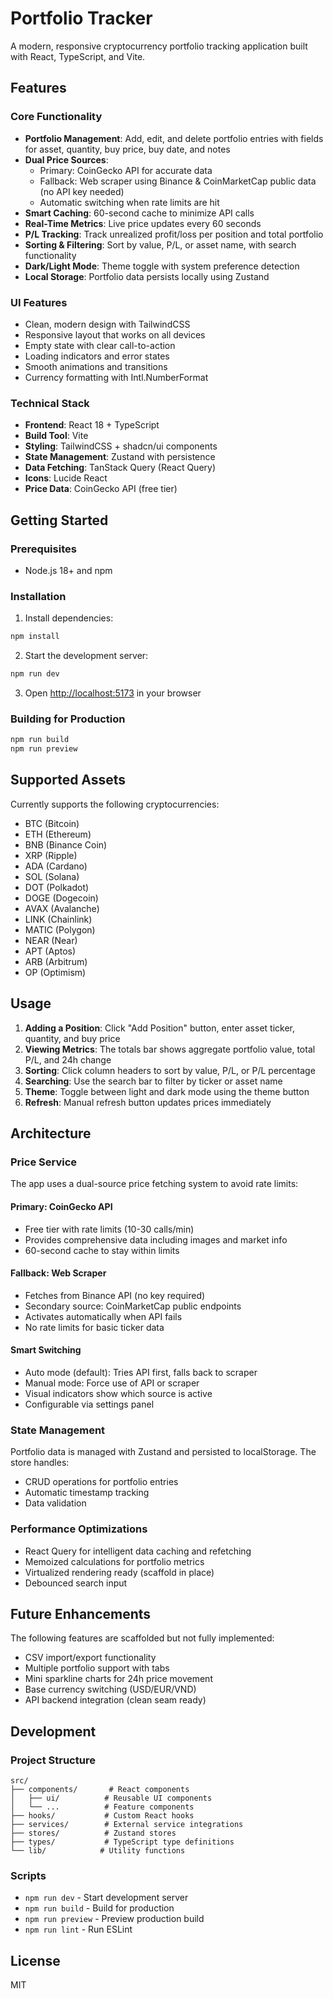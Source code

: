 # Portfolio Tracker

A modern, responsive cryptocurrency portfolio tracking application built with React, TypeScript, and Vite.

## Features

### Core Functionality
- **Portfolio Management**: Add, edit, and delete portfolio entries with fields for asset, quantity, buy price, buy date, and notes
- **Dual Price Sources**: 
  - Primary: CoinGecko API for accurate data
  - Fallback: Web scraper using Binance & CoinMarketCap public data (no API key needed)
  - Automatic switching when rate limits are hit
- **Smart Caching**: 60-second cache to minimize API calls
- **Real-Time Metrics**: Live price updates every 60 seconds
- **P/L Tracking**: Track unrealized profit/loss per position and total portfolio
- **Sorting & Filtering**: Sort by value, P/L, or asset name, with search functionality
- **Dark/Light Mode**: Theme toggle with system preference detection
- **Local Storage**: Portfolio data persists locally using Zustand

### UI Features
- Clean, modern design with TailwindCSS
- Responsive layout that works on all devices
- Empty state with clear call-to-action
- Loading indicators and error states
- Smooth animations and transitions
- Currency formatting with Intl.NumberFormat

### Technical Stack
- **Frontend**: React 18 + TypeScript
- **Build Tool**: Vite
- **Styling**: TailwindCSS + shadcn/ui components
- **State Management**: Zustand with persistence
- **Data Fetching**: TanStack Query (React Query)
- **Icons**: Lucide React
- **Price Data**: CoinGecko API (free tier)

## Getting Started

### Prerequisites
- Node.js 18+ and npm

### Installation

1. Install dependencies:
```bash
npm install
```

2. Start the development server:
```bash
npm run dev
```

3. Open [http://localhost:5173](http://localhost:5173) in your browser

### Building for Production

```bash
npm run build
npm run preview
```

## Supported Assets

Currently supports the following cryptocurrencies:
- BTC (Bitcoin)
- ETH (Ethereum)
- BNB (Binance Coin)
- XRP (Ripple)
- ADA (Cardano)
- SOL (Solana)
- DOT (Polkadot)
- DOGE (Dogecoin)
- AVAX (Avalanche)
- LINK (Chainlink)
- MATIC (Polygon)
- NEAR (Near)
- APT (Aptos)
- ARB (Arbitrum)
- OP (Optimism)

## Usage

1. **Adding a Position**: Click "Add Position" button, enter asset ticker, quantity, and buy price
2. **Viewing Metrics**: The totals bar shows aggregate portfolio value, total P/L, and 24h change
3. **Sorting**: Click column headers to sort by value, P/L, or P/L percentage
4. **Searching**: Use the search bar to filter by ticker or asset name
5. **Theme**: Toggle between light and dark mode using the theme button
6. **Refresh**: Manual refresh button updates prices immediately

## Architecture

### Price Service
The app uses a dual-source price fetching system to avoid rate limits:

#### Primary: CoinGecko API
- Free tier with rate limits (10-30 calls/min)
- Provides comprehensive data including images and market info
- 60-second cache to stay within limits

#### Fallback: Web Scraper
- Fetches from Binance API (no key required)
- Secondary source: CoinMarketCap public endpoints
- Activates automatically when API fails
- No rate limits for basic ticker data

#### Smart Switching
- Auto mode (default): Tries API first, falls back to scraper
- Manual mode: Force use of API or scraper
- Visual indicators show which source is active
- Configurable via settings panel

### State Management
Portfolio data is managed with Zustand and persisted to localStorage. The store handles:
- CRUD operations for portfolio entries
- Automatic timestamp tracking
- Data validation

### Performance Optimizations
- React Query for intelligent data caching and refetching
- Memoized calculations for portfolio metrics
- Virtualized rendering ready (scaffold in place)
- Debounced search input

## Future Enhancements

The following features are scaffolded but not fully implemented:
- CSV import/export functionality
- Multiple portfolio support with tabs
- Mini sparkline charts for 24h price movement
- Base currency switching (USD/EUR/VND)
- API backend integration (clean seam ready)

## Development

### Project Structure
```
src/
├── components/       # React components
│   ├── ui/          # Reusable UI components
│   └── ...          # Feature components
├── hooks/           # Custom React hooks
├── services/        # External service integrations
├── stores/          # Zustand stores
├── types/           # TypeScript type definitions
└── lib/            # Utility functions
```

### Scripts
- `npm run dev` - Start development server
- `npm run build` - Build for production
- `npm run preview` - Preview production build
- `npm run lint` - Run ESLint

## License

MIT

